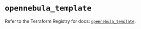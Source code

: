 # `opennebula_template`

Refer to the Terraform Registry for docs: [`opennebula_template`](https://registry.terraform.io/providers/opennebula/opennebula/1.5.0/docs/resources/template).
